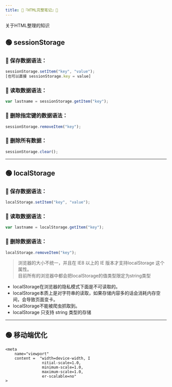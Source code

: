 ```yaml
---
title: 🍓『HTML完整笔记』🍓
---
```



关于HTML整理的知识

## 🟢 sessionStorage

### 🔵 保存数据语法：
```js
sessionStorage.setItem("key", "value");
[也可以直接 sessionStorage.key = value]
```

### 🔵 读取数据语法：
```js
var lastname = sessionStorage.getItem("key");
```

### 🔵 删除指定键的数据语法：
```js
sessionStorage.removeItem("key");
```

### 🔵 删除所有数据：
```js
sessionStorage.clear();
```
---

## 🟢 localStorage

### 🔵 保存数据语法：
```js
localStorage.setItem("key", "value");
```
### 🔵 读取数据语法：
```js
var lastname = localStorage.getItem("key");
```
### 🔵 删除数据语法：
```js
localStorage.removeItem("key");
```

>浏览器的大小不统一，并且在 IE8 以上的 IE 版本才支持localStorage 这个属性。  
目前所有的浏览器中都会把localStorage的值类型限定为string类型  
- localStorage在浏览器的隐私模式下面是不可读取的。  
- localStorage本质上是对字符串的读取，如果存储内容多的话会消耗内存空间，会导致页面变卡。  
- localStorage不能被爬虫抓取到。  
- localStorage 只支持 string 类型的存储  

---

## 🟢 移动端优化

    <meta 
		name="viewport" 
		content =  "width=device-width, I
                    nitial-scale=1.0,
                    minimum-scale=1.0,
                    maximum-scale=1.0,
                    er-scalable=no"
    >